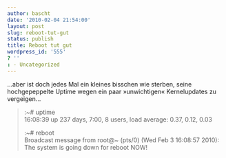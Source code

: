 ```yaml
---
author: bascht
date: '2010-02-04 21:54:00'
layout: post
slug: reboot-tut-gut
status: publish
title: Reboot tut gut
wordpress_id: '555'
? ''
: - Uncategorized
---
```


…aber ist doch jedes Mal ein kleines bisschen wie sterben, seine
hochgepeppelte Uptime wegen ein paar »unwichtigen« Kernelupdates zu
vergeigen…

> :\~\# uptime  
> 16:08:39 up 237 days, 7:00, 8 users, load average: 0.37, 0.12,
> 0.03
> 
> :\~\# reboot  
> Broadcast message from root@\~ (pts/0) (Wed Feb 3 16:08:57
> 2010):   
> The system is going down for reboot NOW!




